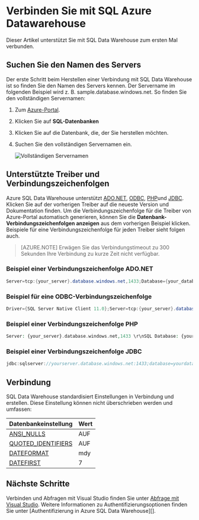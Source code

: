 <properties
   pageTitle="Verbinden mit SQL Azure Datawarehouse | Microsoft Azure"
   description="Wie Sie den Server und die Verbindungszeichenfolge Zeichenfolge für Ihre Azure SQL Data Warehouse"
   services="sql-data-warehouse"
   documentationCenter="NA"
   authors="sonyam"
   manager="barbkess"
   editor=""/>

<tags
   ms.service="sql-data-warehouse"
   ms.devlang="NA"
   ms.topic="get-started-article"
   ms.tgt_pltfrm="NA"
   ms.workload="data-services"
   ms.date="09/26/2016"
   ms.author="sonyama;barbkess"/>

# <a name="connect-to-azure-sql-data-warehouse"></a>Verbinden Sie mit SQL Azure Datawarehouse

Dieser Artikel unterstützt Sie mit SQL Data Warehouse zum ersten Mal verbunden.

## <a name="find-your-server-name"></a>Suchen Sie den Namen des Servers

Der erste Schritt beim Herstellen einer Verbindung mit SQL Data Warehouse ist so finden Sie den Namen des Servers kennen.  Der Servername im folgenden Beispiel wird z. B. sample.database.windows.net. So finden Sie den vollständigen Servernamen:

1. Zum [Azure-Portal][].
2. Klicken Sie auf **SQL-Datenbanken** 
3. Klicken Sie auf die Datenbank, die, der Sie herstellen möchten.
4. Suchen Sie den vollständigen Servernamen ein.

    ![Vollständigen Servernamen][1]

## <a name="supported-drivers-and-connection-strings"></a>Unterstützte Treiber und Verbindungszeichenfolgen

Azure SQL Data Warehouse unterstützt [ADO.NET][], [ODBC][], [PHP][]und [JDBC][]. Klicken Sie auf der vorherigen Treiber auf die neueste Version und Dokumentation finden. Um die Verbindungszeichenfolge für die Treiber von Azure-Portal automatisch generieren, können Sie die **Datenbank-Verbindungszeichenfolgen anzeigen** aus dem vorherigen Beispiel klicken.  Beispiele für eine Verbindungszeichenfolge für jeden Treiber sieht folgen auch.

> [AZURE.NOTE] Erwägen Sie das Verbindungstimeout zu 300 Sekunden Ihre Verbindung zu kurze Zeit nicht verfügbar.

### <a name="adonet-connection-string-example"></a>Beispiel einer Verbindungszeichenfolge ADO.NET

```C#
Server=tcp:{your_server}.database.windows.net,1433;Database={your_database};User ID={your_user_name};Password={your_password_here};Encrypt=True;TrustServerCertificate=False;Connection Timeout=30;
```

### <a name="odbc-connection-string-example"></a>Beispiel für eine ODBC-Verbindungszeichenfolge

```C#
Driver={SQL Server Native Client 11.0};Server=tcp:{your_server}.database.windows.net,1433;Database={your_database};Uid={your_user_name};Pwd={your_password_here};Encrypt=yes;TrustServerCertificate=no;Connection Timeout=30;
```

### <a name="php-connection-string-example"></a>Beispiel einer Verbindungszeichenfolge PHP

```PHP
Server: {your_server}.database.windows.net,1433 \r\nSQL Database: {your_database}\r\nUser Name: {your_user_name}\r\n\r\nPHP Data Objects(PDO) Sample Code:\r\n\r\ntry {\r\n   $conn = new PDO ( \"sqlsrv:server = tcp:{your_server}.database.windows.net,1433; Database = {your_database}\", \"{your_user_name}\", \"{your_password_here}\");\r\n    $conn->setAttribute( PDO::ATTR_ERRMODE, PDO::ERRMODE_EXCEPTION );\r\n}\r\ncatch ( PDOException $e ) {\r\n   print( \"Error connecting to SQL Server.\" );\r\n   die(print_r($e));\r\n}\r\n\rSQL Server Extension Sample Code:\r\n\r\n$connectionInfo = array(\"UID\" => \"{your_user_name}\", \"pwd\" => \"{your_password_here}\", \"Database\" => \"{your_database}\", \"LoginTimeout\" => 30, \"Encrypt\" => 1, \"TrustServerCertificate\" => 0);\r\n$serverName = \"tcp:{your_server}.database.windows.net,1433\";\r\n$conn = sqlsrv_connect($serverName, $connectionInfo);
```

### <a name="jdbc-connection-string-example"></a>Beispiel einer Verbindungszeichenfolge JDBC

```Java
jdbc:sqlserver://yourserver.database.windows.net:1433;database=yourdatabase;user={your_user_name};password={your_password_here};encrypt=true;trustServerCertificate=false;hostNameInCertificate=*.database.windows.net;loginTimeout=30;
```

## <a name="connection-settings"></a>Verbindung

SQL Data Warehouse standardisiert Einstellungen in Verbindung und erstellen. Diese Einstellung können nicht überschrieben werden und umfassen:

| Datenbankeinstellung       | Wert                        |
| :--------------------- | :--------------------------- |
| [ANSI_NULLS][]         | AUF                           |
| [QUOTED_IDENTIFIERS][] | AUF                           |
| [DATEFORMAT][]         | mdy                          |
| [DATEFIRST][]          | 7                            |

## <a name="next-steps"></a>Nächste Schritte

Verbinden und Abfragen mit Visual Studio finden Sie unter [Abfrage mit Visual Studio][]. Weitere Informationen zu Authentifizierungsoptionen finden Sie unter [Authentifizierung in Azure SQL Data Warehouse][].

<!--Articles-->
[Abfrage mit Visual Studio]: ./sql-data-warehouse-query-visual-studio.md
[Authentifizierung in SQL Azure Datawarehouse]: ./sql-data-warehouse-authentication.md

<!--MSDN references-->
[ADO.NET]: https://msdn.microsoft.com/library/e80y5yhx(v=vs.110).aspx
[ODBC]: https://msdn.microsoft.com/library/jj730314.aspx
[PHP]: https://msdn.microsoft.com/library/cc296172.aspx?f=255&MSPPError=-2147217396
[JDBC]: https://msdn.microsoft.com/library/mt484311(v=sql.110).aspx
[ANSI_NULLS]: https://msdn.microsoft.com/library/ms188048.aspx
[QUOTED_IDENTIFIERS]: https://msdn.microsoft.com/library/ms174393.aspx
[DATEFORMAT]: https://msdn.microsoft.com/library/ms189491.aspx
[DATEFIRST]: https://msdn.microsoft.com/library/ms181598.aspx

<!--Other-->
[Azure-portal]: https://portal.azure.com

<!--Image references-->
[1]: media/sql-data-warehouse-connect-overview/get-server-name.png


